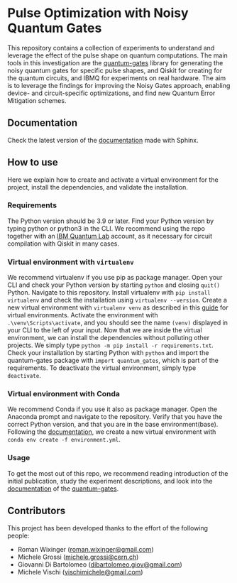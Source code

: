 # Pulse Optimization with Noisy Quantum Gates
This repository contains a collection of experiments to understand and leverage the effect of the pulse shape on quantum computations. The main tools in this investigation are the [quantum-gates](https://pypi.org/project/quantum-gates/) library for generating the noisy quantum gates for specific pulse shapes, and Qiskit for creating for the quantum circuits, and IBMQ for experiments on real hardware. The aim is to leverage the findings for improving the Noisy Gates approach, enabling device- and circuit-specific optimizations, and find new Quantum Error Mitigation schemes.

## Documentation
Check the latest version of the [documentation](https://pulse-optimization.readthedocs.io/en/latest/) made with Sphinx. 

## How to use
Here we explain how to create and activate a virtual environment for the project, install the dependencies, and validate the installation. 

### Requirements
The Python version should be 3.9 or later. Find your Python version by typing python or python3 in the CLI. We recommend using the repo together with an [IBM Quantum Lab](https://quantum-computing.ibm.com/lab) account, as it necessary for circuit compilation with Qiskit in many cases. 

### Virtual environment with `virtualenv`
We recommend virtualenv if you use pip as package manager. Open your CLI and check your Python version by starting `python` and closing `quit()` Python. Navigate to this repository. Install virtualenv with `pip install virtualenv` and check the installation using `virtualenv --version`. Create a new virtual environment with `virtualenv venv` as described in this [guide](https://docs.python-guide.org/dev/virtualenvs/) for virtual environments. Activate the environment with `.\venv\Scripts\activate`, and you should see the name `(venv)` displayed in your CLI to the left of your input. Now that we are inside the virtual environment, we can install the dependencies without polluting other projects. We simply type `python -m pip install -r requirements.txt`. Check your installation by starting Python with `python` and import the quantum-gates package with `import quantum_gates`, which is part of the requirements. To deactivate the virtual environment, simply type `deactivate`. 

### Virtual environment with Conda
We recommend Conda if you use it also as package manager. Open the Anaconda prompt and navigate to the repository. Verify that you have the correct Python version, and that you are in the base environment(base). Following the [documentation](https://conda.io/projects/conda/en/latest/user-guide/tasks/manage-environments.html), we create a new virtual environment with `conda env create -f environment.yml`.

### Usage
To get the most out of this repo, we recommend reading introduction of the initial publication, study the experiment descriptions, and look into the [documentation](https://quantum-gates.readthedocs.io/en/latest/index.html) of the [quantum-gates](https://pypi.org/project/quantum-gates/).


## Contributors
This project has been developed thanks to the effort of the following people:

* Roman Wixinger (roman.wixinger@gmail.com)
* Michele Grossi (michele.grossi@cern.ch)
* Giovanni Di Bartolomeo (dibartolomeo.giov@gmail.com)
* Michele Vischi (vischimichele@gmail.com)
